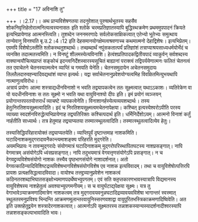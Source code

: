 +++
title = "17 अविनाशि तु"

+++
।।2.17।। अथ प्राप्यविशेषणतया तदनुवेशात् पुरुषार्थभूतस्य सहसैव
शोकनिवृत्तिहेतोरात्मनित्यत्वस्यनासतः इति श्लोके चरमप्रतिज्ञातस्यापि
बुद्धिस्थक्रमेण प्रथममुपपादनं क्रियते इत्यभिप्रायेणाह
आत्मनस्त्विति। तुशब्देन जननमरणादेः सर्वलोकसाक्षिकत्वात् एतेभ्यो भूतेभ्यः
समुत्थाय तान्येवानु विनश्यति बृ.उ.2।4।12 इति देहसमानयोगक्षेमत्वश्रवणाच्च
कथमात्मनो देहाद्विशेषः। इत्यभिप्रेतम्। एवमपि विशेषोऽस्तीति
श्लोकस्थतुशब्दार्थः। तच्छब्दार्थं नपुंसकतात्पर्यं प्रतिज्ञांशं
तत्राप्याश्रयसाध्यधर्मयोर्भेदं च व्यनक्ति तदात्मतत्त्वमिति। न विनष्टुं
शीलमस्येत्यविनाशि। हेत्वंशप्रतिपादकद्वितीयपादं व्याकुर्वन् सर्वशब्दस्य
वाक्यान्वयौचित्यप्राप्तं सङ्कोचं इदन्त्वनिर्देशस्वारस्यसूचितं बाह्यानां
पराक्त्वं तद्विपर्ययेणात्मनः फलितं चेतनत्वं तत एवाचेतने चेतनस्यात्मत्वेन
व्याप्तिं च गमयति येनेति। चेतनसमुदायेन अचेतनसमुदायः
तिलतैलदारुवह्न्यादिवद्यथांशं व्याप्त इत्यर्थः। यद्वा
सर्वाचेतनानुप्रवेशयोग्यत्वमिह विवक्षितमित्युभयथापि नात्माणुत्वविरोधः।  
अत्रायं प्रयोगः आत्मा शस्त्राद्यधीनविनाशो न भवति तद्व्यापकत्वेन ततः
सूक्ष्मत्वात् यथाऽऽकाशः। व्यतिरेकेण वा यो यदधीनविनाशः स ततः सूक्ष्मो न
भवति यथा वायुविनाश्यो दीपः इति। इमं प्रयोगं व्यञ्जयन्
प्रयोगान्तरपरतयोत्तरार्धं व्याचष्टे
व्यापकत्वेनेति। विनाशानर्हस्येत्यव्ययशब्दार्थः। तस्य
हेतुःनिरतिशयसूक्ष्मत्वादिति। इदं च
निरतिशयसूक्ष्मत्वमचेतनापेक्षया। कश्चित् इत्यस्येश्वरोऽपीति परस्य व्याख्या
स्वदर्शनविरुद्धेत्यभिप्रायेणाह तद्व्यतिरिक्तः कश्चित्पदार्थ इति।
धर्मिनिर्देशोऽयम्। आत्मनो विनाशं कर्तुं नार्हतीति साध्यार्थः। तत्र
हेतुमाह तद्व्याप्यतया तस्मात्स्थूलत्वादिति। तस्मात्स्थूलत्वादित्येव
हेतुः।  
  
तस्यासिद्धिपरिहारायोक्तं तद्व्याप्यतयेति। व्याप्तिपूर्वं दृष्टान्तमाह
नाशकमिति। घटादिनाशकमुद्गरादावनैकान्त्यमाशङ्क्य परिहरति मुद्गरेति।  
अयमभिप्रायः न तावन्मुद्गरादेः संयोगमात्रं घटादिनाशकम्
मुद्गरोपरिस्थापितघटस्य नाशप्रसङ्गात्। नापि वेगमात्रम् असंयोगेऽपि
ध्वंसप्रसङ्गात्। नापि तदुभयमात्रं वेगवत्तृणसंयोगेऽपि प्रसङ्गात्। न च
वेगवद्द्रव्यविशेषसंयोगो नाशकः तस्यैव पृष्ठभागसंयोगे नाशादर्शनात्। अतो
वेगवत्काठिन्यादिविशिष्टद्रव्यविशेषभागविशेषसंयोगविशेष एव नाशक
इत्यविवादम्। तथा च वायुविशेषोत्पत्तिरपि प्रायशः
प्रत्यक्षसिद्धत्वादविवादा। वायोश्च तत्तद्द्रव्यानुप्रवेशेन नाशकत्वं
कठिनतरशब्दाभिघातसङ्क्षोभ्यमाणपदर्थेष्वभ्युपगतम्। एवं सति
क्लृप्तकारणभावस्यात्रापि विद्यमानस्य वायुविशेषस्य नाशहेतुत्वं
अवश्याभ्युपगमनीयम्। स च वायुर्घटाद्यपेक्षया सूक्ष्मः। यत्र तु
वेगाभावेऽप्याक्रमणादिमात्रेण नाशकत्वम् तत्र
मुद्गरावयवनुन्नघटादिद्रव्यावयवविशेषा भागान्तरं स्वस्मात्
स्थूलतरमनुप्रविश्य भिन्दन्ति आक्रमणमूलान्तरवायुनिस्सरणवशाद्वा
वायुपूरितभस्त्रिकाक्रमणादिष्विवेति। अत इति उक्तहेतुद्वयेन
शस्त्रादेरनाशकत्वात्। आत्मनोऽपि सूक्ष्मतरस्य
तन्नाशकस्यान्यस्यादर्शनादीश्वरस्यापि तन्नाशसङ्कल्पाभावादिति भावः।
